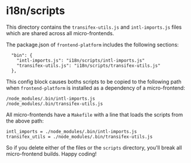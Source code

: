 # i18n/scripts

This directory contains the `transifex-utils.js` and `intl-imports.js` files which are shared across all micro-frontends.

The package.json of `frontend-platform` includes the following sections:

```
  "bin": {
    "intl-imports.js": "i18n/scripts/intl-imports.js"
    "transifex-utils.js": "i18n/scripts/transifex-utils.js"
  },
```

This config block causes boths scripts to be copied to the following path when `frontend-platform` is installed as a 
dependency of a micro-frontend:

```
/node_modules/.bin/intl-imports.js
/node_modules/.bin/transifex-utils.js
```

All micro-frontends have a `Makefile` with a line that loads the scripts from the above path:

```
intl_imports = ./node_modules/.bin/intl-imports.js
transifex_utils = ./node_modules/.bin/transifex-utils.js
```

So if you delete either of the files or the `scripts` directory, you'll break all micro-frontend builds. Happy coding!
